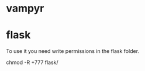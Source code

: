 vampyr
======

flask
=====

To use it you need write permissions in the flask folder.

chmod -R +777 flask/